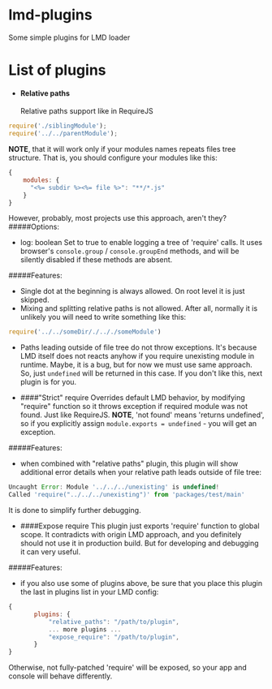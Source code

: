 lmd-plugins
===========

Some simple plugins for LMD loader

# List of plugins

* #### Relative paths
  Relative paths support like in RequireJS
```JavaScript
require('./siblingModule');
require('../../parentModule');
```
**NOTE**, that it will work only if your modules names repeats files tree structure. That is, you should configure your modules like this:
```JavaScript
{
    modules: {
      "<%= subdir %><%= file %>": "**/*.js"
    }
}
```
However, probably, most projects use this approach, aren't they?
 #####Options:
 * log: boolean
Set to true to enable logging a tree of 'require' calls. 
It uses browser's ```console.group``` / ```console.groupEnd``` methods, and will be silently disabled if these methods are absent.

 #####Features:
 * Single dot at the beginning is always allowed. On root level it is just skipped.
 * Mixing and splitting relative paths is not allowed. After all, normally it is unlikely you will need to write something like this:
```JavaScript 
require('../../someDir/./.././someModule')
```
 * Paths leading outside of file tree do not throw exceptions.
It's because LMD itself does not reacts anyhow if you require unexisting module in runtime. Maybe, it is a bug, but for now we must use same approach.
So, just ```undefined``` will be returned in this case.
If you don't like this, next plugin is for you.


* ####"Strict" require
Overrides default LMD behavior, by modifying "require" function so it throws exception if required module was not found. Just like RequireJS.
**NOTE**, 'not found' means 'returns undefined', so if you explicitly assign ```module.exports = undefined``` - you will get an exception.

#####Features:
 * when combined with "relative paths" plugin, this plugin will show additional error details when your relative path leads outside of file tree:
```Javascript
Uncaught Error: Module '../../../unexisting' is undefined!
Called 'require("../../../unexisting")' from 'packages/test/main' 
```
It is done to simplify further debugging.


* ####Expose require
This plugin just exports 'require' function to global scope.
It contradicts with origin LMD approach, and you definitely should not use it in production build. But for developing and debugging it can very useful.

#####Features:
 * if you also use some of plugins above, be sure that you place this plugin the last in plugins list in your LMD config:
```JavaScript 
{ 
       plugins: {
           "relative_paths": "/path/to/plugin",
           ... more plugins ...
           "expose_require": "/path/to/plugin",
       }
}
```
Otherwise, not fully-patched 'require' will be exposed, so your app and console will behave differently.